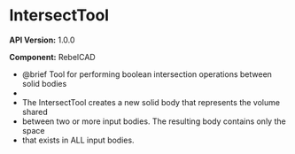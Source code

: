 # IntersectTool

**API Version:** 1.0.0

**Component:** RebelCAD

* @brief Tool for performing boolean intersection operations between solid bodies
 * 
 * The IntersectTool creates a new solid body that represents the volume shared
 * between two or more input bodies. The resulting body contains only the space
 * that exists in ALL input bodies.

